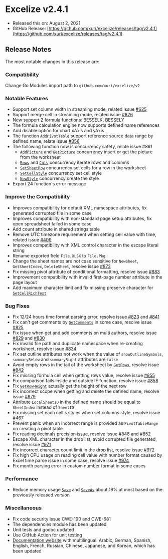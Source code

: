 # Excelize v2.4.1

* Released this on: August 2, 2021
* GitHub Release: [https://github.com/xuri/excelize/releases/tag/v2.4.1](https://github.com/xuri/excelize/releases/tag/v2.4.1)

## Release Notes

The most notable changes in this release are:

### Compatibility

Change Go Modules import path to `github.com/xuri/excelize/v2`

### Notable Features

* Support set column width in streaming mode, related issue [#625](https://github.com/xuri/excelize/issues/625)
* Support merge cell in streaming mode, related issue [#826](https://github.com/xuri/excelize/issues/826)
* New support 2 formula functions: BESSELK, BESSELY
* The formula calculation engine now supports defined name references
* Add disable option for chart xAxis and yAxis
* The function [`AddPivotTable`](https://pkg.go.dev/github.com/xuri/excelize/v2@v2.4.1#File.AddPivotTable) support reference source data range by defined name, relate issue [#856](https://github.com/xuri/excelize/issues/856)
* The following function now is concurrency safety, relate issue #861
  * [`AddPicture`](https://pkg.go.dev/github.com/xuri/excelize/v2@v2.4.1#File.AddPicture) and [`GetPicture`](https://pkg.go.dev/github.com/xuri/excelize/v2@v2.4.1#File.GetPicture) concurrency insert or get the picture from the worksheet
  * [`Rows`](https://pkg.go.dev/github.com/xuri/excelize/v2@v2.4.1#File.Rows) and [`Cols`](https://pkg.go.dev/github.com/xuri/excelize/v2@v2.4.1#File.Cols) concurrency iterate rows and columns
  * [`SetSheetRow`](https://pkg.go.dev/github.com/xuri/excelize/v2@v2.4.1#File.SetSheetRow) concurrency set cells for a row in the worksheet
  * [`SetCellStyle`](https://pkg.go.dev/github.com/xuri/excelize/v2@v2.4.1#File.SetCellStyle) concurrency set cell style
  * [`NewStyle`](https://pkg.go.dev/github.com/xuri/excelize/v2@v2.4.1#File.NewStyle) concurrency create the style
* Export 24 function's error message

### Improve the Compatibility

* Improves compatibility for default XML namespace attributes, fix generated corrupted file in some case
* Improves compatibility with non-standard page setup attributes, fix open spreadsheet failed in some case
* Add count attribute in shared strings table
* Remove UTC timezone requirement when setting cell value with time, related issue [#409](https://github.com/xuri/excelize/issues/409)
* Improves compatibility with XML control character in the escape literal string
* Rename exported field `File.XLSX` to `File.Pkg`
* Change the sheet names are not case sensitive for `NewSheet`, `GetSheetIndex`, `DeleteSheet`, resolve issue [#873](https://github.com/xuri/excelize/issues/873)
* Fix missing pivot attribute of conditional formatting, resolve issue [#883](https://github.com/xuri/excelize/issues/883)
* Improvement compatibility with invalid first-page number attribute in the page layout
* Add maximum character limit and fix missing preserve character for [`SetCellRichText`](https://pkg.go.dev/github.com/xuri/excelize/v2@v2.4.1#File.SetCellRichText)

### Bug Fixes

* Fix 12/24 hours time format parsing error, resolve issue [#823](https://github.com/xuri/excelize/issues/823) and [#841](https://github.com/xuri/excelize/issues/841)
* Fix can't get comments by [`GetComments`](https://pkg.go.dev/github.com/xuri/excelize/v2@v2.4.1#File.GetComments) in some case, resolve issue [#825](https://github.com/xuri/excelize/issues/825)
* Fix issue when get and add comments on multi authors, resolve issue [#829](https://github.com/xuri/excelize/issues/829) and [#830](https://github.com/xuri/excelize/issues/830)
* Fix invalid file path and duplicate namespace when re-creating worksheet, resolve issue [#834](https://github.com/xuri/excelize/issues/834)
* Fix set outline attributes not work when the value of `showOutlineSymbols`, `summaryBelow` and `summaryRight` attributes are `false`
* Avoid empty rows in the tail of the worksheet by [`GetRows`](https://pkg.go.dev/github.com/xuri/excelize/v2@v2.4.1#File.GetRows), resolve issue [#842](https://github.com/xuri/excelize/issues/842)
* Fix missing formula cell when getting rows value, resolve issue [#855](https://github.com/xuri/excelize/issues/855)
* Fix comparison fails inside and outside IF function, resolve issue [#858](https://github.com/xuri/excelize/issues/858)
* Fix [`GetRowHeight`](https://pkg.go.dev/github.com/xuri/excelize/v2@v2.4.1#File.GetRowHeight) actually get the height of the next row
* Fix incorrect scope when getting and delete the defined name, resolve issue [#879](https://github.com/xuri/excelize/issues/879)
* Attribute `LocalSheetID` in the defined name should be equal to `SheetIndex` instead of `SheetID`
* Fix missing set each cell's styles when set columns style, resolve issue [#467](https://github.com/xuri/excelize/issues/467)
* Prevent panic when an incorrect range is provided as `PivotTableRange` on creating a pivot table
* Fix reading decimals precision issue, resolve issue [#848](https://github.com/xuri/excelize/issues/848) and [#852](https://github.com/xuri/excelize/issues/852)
* Escape XML character in the drop list, avoid corrupted file generated, resolve issue [#971](https://github.com/xuri/excelize/issues/971)
* Fix incorrect character count limit in the drop list, resolve issue [#972](https://github.com/xuri/excelize/issues/972)
* Fix high CPU usage on reading cell value with number format caused by Excel time parse issue in some case, resolve issue [#974](https://github.com/xuri/excelize/issues/974)
* Fix month parsing error in custom number format in some cases

### Performance

* Reduce memory usage [`Save`](https://pkg.go.dev/github.com/xuri/excelize/v2@v2.4.1#File.Save) and [`SaveAs`](https://pkg.go.dev/github.com/xuri/excelize/v2@v2.4.1#File.SaveAs) about 19% at most based on the previously released version

### Miscellaneous

* Fix code security issue CWE-190 and CWE-681
* The dependencies module has been updated
* Unit tests and godoc updated
* Use GitHub Action for unit testing
* [Documentation website](https://xuri.me/excelize) with multilingual: Arabic, German, Spanish, English, French, Russian, Chinese, Japanese, and Korean, which has been updated
